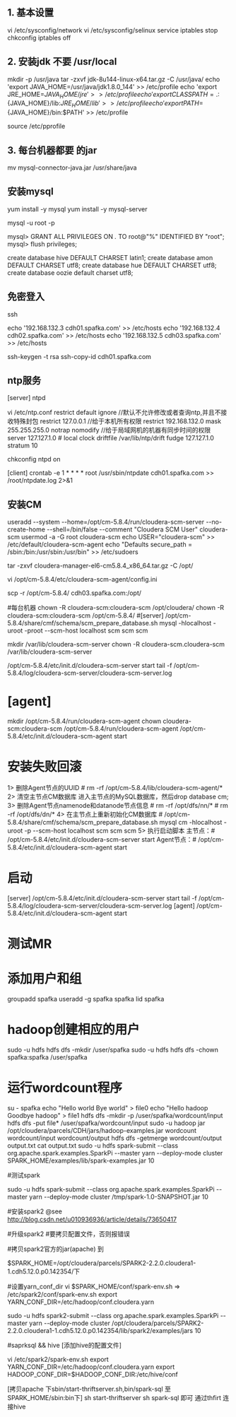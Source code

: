 ## 1. 基本设置
vi /etc/sysconfig/network
vi /etc/sysconfig/selinux 
service iptables stop
chkconfig iptables off
## 2. 安装jdk 不要 /usr/local
mkdir -p /usr/java
tar -zxvf jdk-8u144-linux-x64.tar.gz  -C /usr/java/
echo 'export JAVA_HOME=/usr/java/jdk1.8.0_144' >> /etc/profile
echo 'export JRE_HOME=${JAVA_HOME}/jre' >> /etc/profile
echo 'export CLASSPATH=.:${JAVA_HOME}/lib:${JRE_HOME}/lib' >> /etc/profile
echo 'export PATH=${JAVA_HOME}/bin:$PATH' >> /etc/profile

source /etc/pprofile

## 3. 每台机器都要 的jar
mv mysql-connector-java.jar  /usr/share/java

## 安装mysql 
yum install -y mysql
yum install -y mysql-server

mysql -u root -p

 
mysql> GRANT ALL PRIVILEGES ON *.* TO root@"%" IDENTIFIED BY "root";
mysql> flush privileges;

create database hive DEFAULT CHARSET latin1; 
create database amon DEFAULT CHARSET utf8;
create database hue DEFAULT CHARSET utf8;
create database oozie default charset utf8;


## 免密登入
ssh 

echo '192.168.132.3  cdh01.spafka.com' >> /etc/hosts
echo '192.168.132.4  cdh02.spafka.com' >> /etc/hosts
echo '192.168.132.5  cdh03.spafka.com' >> /etc/hosts

ssh-keygen -t rsa 
ssh-copy-id cdh01.spafka.com


## ntp服务

[server]
ntpd 

vi /etc/ntp.conf
restrict default ignore   //默认不允许修改或者查询ntp,并且不接收特殊封包
restrict 127.0.0.1        //给于本机所有权限
restrict 192.168.132.0 mask 255.255.255.0 notrap nomodify  //给于局域网机的机器有同步时间的权限
server 127.127.1.0     # local clock
driftfile /var/lib/ntp/drift
fudge   127.127.1.0 stratum 10


chkconfig ntpd on

[client]
crontab -e 
1 * * * * root /usr/sbin/ntpdate cdh01.spafka.com >> /root/ntpdate.log 2>&1

## 安装CM
useradd --system --home=/opt/cm-5.8.4/run/cloudera-scm-server --no-create-home --shell=/bin/false --comment "Cloudera SCM User" cloudera-scm
usermod -a -G root cloudera-scm
echo USER=\"cloudera-scm\" >> /etc/default/cloudera-scm-agent
echo "Defaults secure_path = /sbin:/bin:/usr/sbin:/usr/bin" >> /etc/sudoers

tar -zxvf cloudera-manager-el6-cm5.8.4_x86_64.tar.gz -C /opt/

 

vi /opt/cm-5.8.4/etc/cloudera-scm-agent/config.ini 

scp -r /opt/cm-5.8.4/ cdh03.spafka.com:/opt/ 

#每台机器 
chown -R cloudera-scm:cloudera-scm /opt/cloudera/
chown -R cloudera-scm:cloudera-scm /opt/cm-5.8.4/
#[server]
/opt/cm-5.8.4/share/cmf/schema/scm_prepare_database.sh mysql -hlocalhost -uroot -proot --scm-host localhost scm scm scm

mkdir /var/lib/cloudera-scm-server
chown -R cloudera-scm.cloudera-scm /var/lib/cloudera-scm-server

/opt/cm-5.8.4/etc/init.d/cloudera-scm-server start
tail -f /opt/cm-5.8.4/log/cloudera-scm-server/cloudera-scm-server.log
# [agent]
mkdir /opt/cm-5.8.4/run/cloudera-scm-agent
chown cloudera-scm:cloudera-scm /opt/cm-5.8.4/run/cloudera-scm-agent
/opt/cm-5.8.4/etc/init.d/cloudera-scm-agent start


# 安装失败回滚
1> 删除Agent节点的UUID 
      # rm -rf /opt/cm-5.8.4/lib/cloudera-scm-agent/*
2>  清空主节点CM数据库
      进入主节点的MySQL数据库，然后drop database cm;
3> 删除Agent节点namenode和datanode节点信息
     # rm -rf /opt/dfs/nn/*
     # rm -rf /opt/dfs/dn/*
4> 在主节点上重新初始化CM数据库
     # /opt/cm-5.8.4/share/cmf/schema/scm_prepare_database.sh mysql cm -hlocalhost -uroot -p --scm-host localhost scm scm scm
5> 执行启动脚本
     主节点：# /opt/cm-5.8.4/etc/init.d/cloudera-scm-server start
     Agent节点：# /opt/cm-5.8.4/etc/init.d/cloudera-scm-agent start

# 启动
[server]
/opt/cm-5.8.4/etc/init.d/cloudera-scm-server start
tail -f /opt/cm-5.8.4/log/cloudera-scm-server/cloudera-scm-server.log
[agent]
/opt/cm-5.8.4/etc/init.d/cloudera-scm-agent start


# 测试MR 
# 添加用户和组
groupadd spafka
useradd -g spafka spafka
lid spafka

# hadoop创建相应的用户
sudo -u hdfs hdfs dfs -mkdir /user/spafka
sudo -u hdfs hdfs dfs -chown spafka:spafka /user/spafka

# 运行wordcount程序
su - spafka
echo "Hello world Bye world" > file0
echo "Hello hadoop Goodbye hadoop" > file1
hdfs dfs -mkdir -p /user/spafka/wordcount/input
hdfs dfs -put file* /user/spafka/wordcount/input
sudo -u hadoop jar /opt/cloudera/parcels/CDH/jars/hadoop-examples.jar wordcount wordcount/input wordcount/output
hdfs dfs -getmerge wordcount/output output.txt
cat output.txt
sudo -u hdfs spark-submit --class org.apache.spark.examples.SparkPi --master yarn --deploy-mode cluster SPARK_HOME/examples/lib/spark-examples.jar 10

#测试spark

sudo -u hdfs spark-submit --class org.apache.spark.examples.SparkPi --master yarn --deploy-mode cluster /tmp/spark-1.0-SNAPSHOT.jar 10

#安装spark2 @see http://blog.csdn.net/u010936936/article/details/73650417

#升级spark2
#要拷贝配置文件，否则报错误

#拷贝spark2官方的jar(apache) 到 

$SPARK_HOME=/opt/cloudera/parcels/SPARK2-2.2.0.cloudera1-1.cdh5.12.0.p0.142354/下

#设置yarn_conf_dir
vi $SPARK_HOME/conf/spark-env.sh => /etc/spark2/conf/spark-env.sh
export YARN_CONF_DIR=/etc/hadoop/conf.cloudera.yarn

sudo -u hdfs spark2-submit --class org.apache.spark.examples.SparkPi --master yarn --deploy-mode cluster /opt/cloudera/parcels/SPARK2-2.2.0.cloudera1-1.cdh5.12.0.p0.142354/lib/spark2/examples/jars 10

#saprksql && hive
[添加hive的配置文件]

vi /etc/spark2/spark-env.sh
export YARN_CONF_DIR=/etc/hadoop/conf.cloudera.yarn
export HADOOP_CONF_DIR=$HADOOP_CONF_DIR:/etc/hive/conf


[拷贝apache 下sbin/start-thriftserver.sh,bin/spark-sql 至SPARK_HOME/sbin:bin下]
sh start-thriftserver
sh spark-sql
即可 通过thfirt 连接hive



